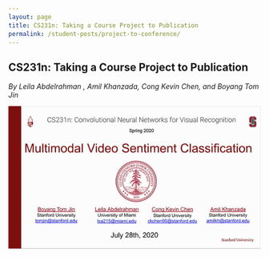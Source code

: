 ```yaml
---
layout: page
title: CS231n: Taking a Course Project to Publication
permalink: /student-posts/project-to-conference/
---
```


## CS231n: Taking a Course Project to Publication
*By Leila Abdelrahman , Amil Khanzada, Cong Kevin Chen, and Boyang Tom Jin*

<div class='fig figcenter fighighlight'>
  <img src='/assets/student-post-files/fusical.gif'>
</div>

<!-- TO DO: FILL OUT REST -->
